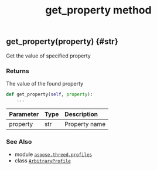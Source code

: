 ﻿---
title: get_property method
second_title: Aspose.3D for Python via .NET API References
description: 
type: docs
weight: 50
url: /python-net/aspose.threed.profiles/arbitraryprofile/get_property/
is_root: false
---

## get_property(property) {#str}

Get the value of specified property


### Returns 


The value of the found property


```python
def get_property(self, property):
    ...
```


| Parameter | Type | Description |
| :- | :- | :- |
| property | str | Property name |



### See Also
* module [`aspose.threed.profiles`](../../)
* class [`ArbitraryProfile`](/3d/python-net/aspose.threed.profiles/arbitraryprofile)
